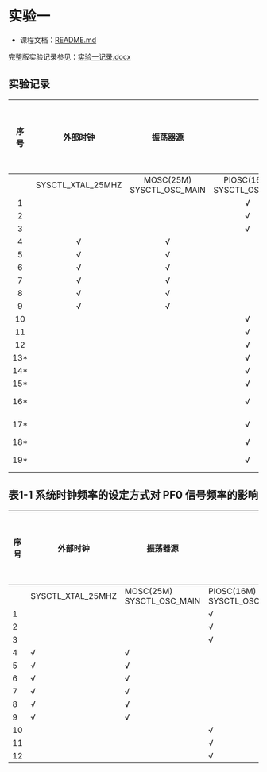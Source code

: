 # 实验一

- 课程文档：[README.md](../../README.md)

完整版实验记录参见：[实验一记录.docx](实验一记录.docx)

## 实验记录

|     序号    |     外部时钟    |     振荡器源    |  |     系统时钟源    |  |     PLL VCO频率    |  |     希望设定的系统时钟频率（MHz）    |     DEBUG 观测到的时钟频率数值(MHz)    |     USR_SW1-PJ0 为释放状态下，示波器观测的PF0 信号频率(Hz)    |
|:-:|:-:|:-:|:-:|:-:|:-:|:-:|:-:|:-:|:-:|:-:|
|  |     SYSCTL_XTAL_25MHZ    |     MOSC(25M)     SYSCTL_OSC_MAIN    |     PIOSC(16M)     SYSCTL_OSC_INT    |     SYSCTL_USE_PLL    |     SYSCTL_USE_OSC    |     SYSCTL_CFG_VCO_320    |     SYSCTL_CFG_VCO_480    |  |  |  |
|     1    |          |          |     √    |          |     √    |          |          |     16    |     16    |          |
|     2    |          |          |     √    |          |     √    |          |          |     12    |     16    |          |
|     3    |          |          |     √    |          |     √    |          |          |     8    |     8    |          |
|     4    |     √    |     √    |          |          |     √    |          |          |     25    |     25    |          |
|     5    |     √    |     √    |          |          |     √    |          |          |     12    |     12.5    |          |
|     6    |     √    |     √    |          |          |     √    |          |          |     1    |     1    |          |
|     7    |     √    |     √    |          |     √    |          |          |     √    |     25    |     24    |          |
|     8    |     √    |     √    |          |     √    |          |          |     √    |     20    |     20    |          |
|     9    |     √    |     √    |          |     √    |          |          |     √    |     8    |     8    |          |
|     10    |          |          |     √    |     √    |          |          |     √    |     20    |     20    |          |
|     11    |          |          |     √    |     √    |          |          |     √    |     8    |     8    |          |
|     12    |          |          |     √    |     √    |          |          |     √    |     1    |     15    |          |
|     13*    |          |          |     √    |          |     √    |          |          |     4    |     4    |          |
|     14*    |          |          |     √    |          |     √    |          |          |     3    |     3.2    |          |
|     15*    |          |          |     √    |          |     √    |          |          |     2    |     2    |          |
|     16*    |          |          |     √    |          |     √    |          |          |     1.1    |     1.142 857    |          |
|     17*    |          |          |     √    |          |     √    |          |          |     1.000 001    |     1.066 666    |          |
|     18*    |          |          |     √    |     √    |          |          |     √    |     2    |     10    |          |
|     19*    |          |          |     √    |     √    |          |          |     √    |     4    |     8.571 428    |          |

## 表1-1 系统时钟频率的设定方式对 PF0 信号频率的影响

|      序号     |      外部时钟     |      振荡器源     |  |      系统时钟源     |  |      PLL VCO频率     |  |      希望设定的系统时钟频率（MHz）     |      DEBUG观测到的时钟频率数值(MHz)     |      USR_SW1-PJ0为释放状态下，示波器观测的PF0信号频率(Hz)     |
|-|-|-|-|-|-|-|-|-|-|-|
|  |      SYSCTL_XTAL_25MHZ     |      MOSC(25M)      SYSCTL_OSC_MAIN     |      PIOSC(16M)      SYSCTL_OSC_INT     |      SYSCTL_USE_PLL     |      SYSCTL_USE_OSC     |      SYSCTL_CFG_VCO_320     |      SYSCTL_CFG_VCO_480     |  |  |  |
|     1    |          |          |     √    |          |     √    |          |          |     16    |     16    |     10.0    |
|     2    |          |          |     √    |          |     √    |          |          |     12    |     16    |     10.0    |
|     3    |          |          |     √    |          |     √    |          |          |     8    |     8    |     5.0    |
|     4    |     √    |     √    |          |          |     √    |          |          |     25    |     25    |     10.0    |
|     5    |     √    |     √    |          |          |     √    |          |          |     12    |     12.5    |     5.0    |
|     6    |     √    |     √    |          |          |     √    |          |          |     1    |     1    |     0.4    |
|     7    |     √    |     √    |          |     √    |          |          |     √    |     25    |     24    |     15.0    |
|     8    |     √    |     √    |          |     √    |          |          |     √    |     20    |     20    |     12.5    |
|     9    |     √    |     √    |          |     √    |          |          |     √    |     8    |     8    |     5.0    |
|     10    |          |          |     √    |     √    |          |          |     √    |     20    |     20    |     12.6    |
|     11    |          |          |     √    |     √    |          |          |     √    |     8    |     8    |     5.0    |
|     12    |          |          |     √    |     √    |          |          |     √    |     1    |     15    |     9.5    |
